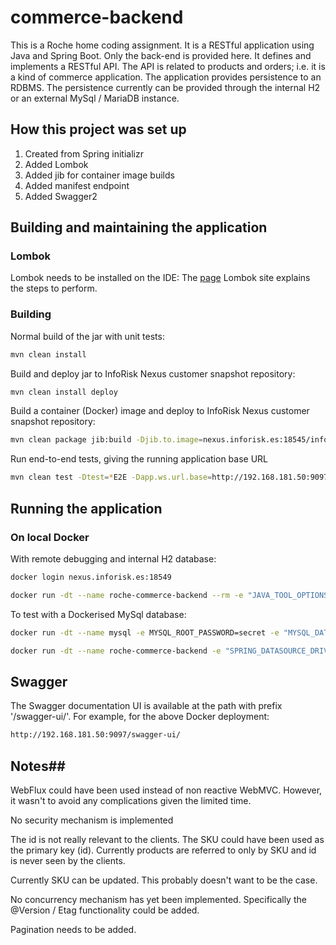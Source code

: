 # commerce-backend #

This is a Roche home coding assignment.  It is a RESTful application using Java and Spring Boot.  Only the back-end is provided here.  It defines and implements a RESTful API.  The API is related to products and orders; i.e. it is a kind of commerce application.  The application provides persistence to an RDBMS.  The persistence currently can be provided through the internal H2 or an external MySql / MariaDB instance.

## How this project was set up ##

1) Created from Spring initializr  
2) Added Lombok  
3) Added jib for container image builds  
4) Added manifest endpoint  
5) Added Swagger2

## Building and maintaining the application ##

### Lombok ###
Lombok needs to be installed on the IDE: The [page](https://projectlombok.org/) 
Lombok site explains the steps to perform.

### Building ###

Normal build of the jar with unit tests:

```sh
mvn clean install
```

Build and deploy jar to InfoRisk Nexus customer snapshot repository:

```sh
mvn clean install deploy
```

Build a container (Docker) image and deploy to InfoRisk Nexus customer snapshot repository:

```sh
mvn clean package jib:build -Djib.to.image=nexus.inforisk.es:18545/inforisk/roche-commerce-backend:0.0.1-SNAPSHOT -Djib.to.auth.username=neill -Djib.to.auth.password=<password>
```

Run end-to-end tests, giving the running application base URL

```sh
mvn clean test -Dtest=*E2E -Dapp.ws.url.base=http://192.168.181.50:9097
```


## Running the application ##

### On local Docker ###

With remote debugging and internal H2 database:

```sh
docker login nexus.inforisk.es:18549

docker run -dt --name roche-commerce-backend --rm -e "JAVA_TOOL_OPTIONS=-Xdebug -Xnoagent -Xrunjdwp:transport=dt_socket,address=0.0.0.0:8453,server=y,suspend=n" -p 8454:8453 -p 9097:8080 nexus.inforisk.es:18549/inforisk/roche-commerce-backend:0.0.1-SNAPSHOT
```

To test with a Dockerised MySql database:
 
```sh
docker run -dt --name mysql -e MYSQL_ROOT_PASSWORD=secret -e "MYSQL_DATABASE=commerce" -e "MYSQL_USER=admin" -e "MYSQL_PASSWORD=frodo12" -p 3306:3306 nexus.inforisk.es:18549/mysql:latest

docker run -dt --name roche-commerce-backend -e "SPRING_DATASOURCE_DRIVER_CLASS_NAME=com.mysql.jdbc.Driver" -e "SPRING_JPA_PROPERTIES_HIBERNATE_DIALECT=org.hibernate.dialect.MySQL5InnoDBDialect" -e "SPRING_DATASOURCE_USERNAME=admin" -e "SPRING_DATASOURCE_PASSWORD=frodo12" -e "SPRING_DATASOURCE_JDBC_URL=jdbc:mysql://192.168.181.50:3306/commerce" -e "SPRING_JPA_GENERATE_DDL=true" -e "SPRING_JPA_HIBERNATE_DDL_AUTO=create" -e "JAVA_TOOL_OPTIONS=-Xdebug -Xnoagent -Xrunjdwp:transport=dt_socket,address=0.0.0.0:8453,server=y,suspend=n" -p 8454:8453 -p 9097:8080 nexus.inforisk.es:18549/inforisk/roche-commerce-backend:0.0.1-SNAPSHOT
```


## Swagger ##

The Swagger documentation UI is available at the path with prefix '/swagger-ui/'.  For example, for the above Docker deployment:

```sh
http://192.168.181.50:9097/swagger-ui/
```

## Notes##

WebFlux could have been used instead of non reactive WebMVC.  However, it wasn't to avoid any complications given the limited time.

No security mechanism is implemented

The id is not really relevant to the clients.  The SKU could have been used as the primary key (id).  Currently products are referred to only by SKU and id is never seen by the clients.

Currently SKU can be updated.  This probably doesn't want to be the case.

No concurrency mechanism has yet been implemented.  Specifically the @Version / Etag functionality could be added.

Pagination needs to be added.
